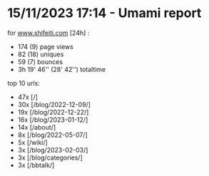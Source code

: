 # 15/11/2023 17:14 - Umami report
for www.shifeiti.com [24h] :

 - 174 (9) page views
 - 82 (18) uniques
 - 59 (7) bounces
 - 3h 19' 46'' (28' 42'') totaltime


top 10 urls:
 - 47x [/]
 - 30x [/blog/2022-12-09/]
 - 19x [/blog/2022-12-22/]
 - 16x [/blog/2023-01-12/]
 - 14x [/about/]
 - 8x [/blog/2022-05-07/]
 - 5x [/wiki/]
 - 3x [/blog/2023-02-03/]
 - 3x [/blog/categories/]
 - 3x [/bbtalk/]


